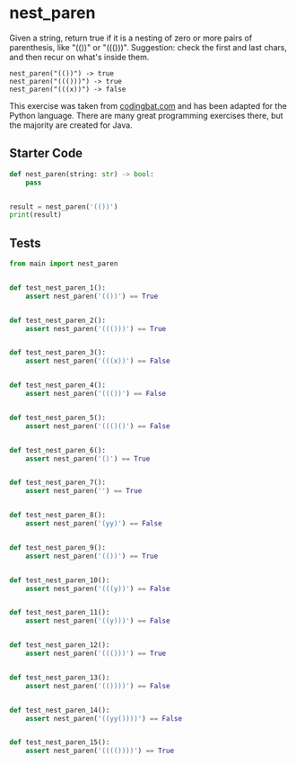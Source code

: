 # nest_paren





Given a string, return true if it is a nesting of zero or more pairs of parenthesis, like "(())" or "((()))". Suggestion: check the first and last chars, and then recur on what's inside them.

```
nest_paren("(())") -> true
nest_paren("((()))") -> true
nest_paren("(((x))") -> false
```

This exercise was taken from [codingbat.com](https://codingbat.com/prob/p183174) and has been adapted for the Python language. There are many great programming exercises there, but the majority are created for Java.

## Starter Code
```python
def nest_paren(string: str) -> bool:
    pass


result = nest_paren('(())')
print(result)
```

## Tests
```python
from main import nest_paren


def test_nest_paren_1():
    assert nest_paren('(())') == True


def test_nest_paren_2():
    assert nest_paren('((()))') == True


def test_nest_paren_3():
    assert nest_paren('(((x))') == False


def test_nest_paren_4():
    assert nest_paren('((())') == False


def test_nest_paren_5():
    assert nest_paren('((()()') == False


def test_nest_paren_6():
    assert nest_paren('()') == True


def test_nest_paren_7():
    assert nest_paren('') == True


def test_nest_paren_8():
    assert nest_paren('(yy)') == False


def test_nest_paren_9():
    assert nest_paren('(())') == True


def test_nest_paren_10():
    assert nest_paren('(((y))') == False


def test_nest_paren_11():
    assert nest_paren('((y)))') == False


def test_nest_paren_12():
    assert nest_paren('((()))') == True


def test_nest_paren_13():
    assert nest_paren('(())))') == False


def test_nest_paren_14():
    assert nest_paren('((yy())))') == False


def test_nest_paren_15():
    assert nest_paren('(((())))') == True
```
